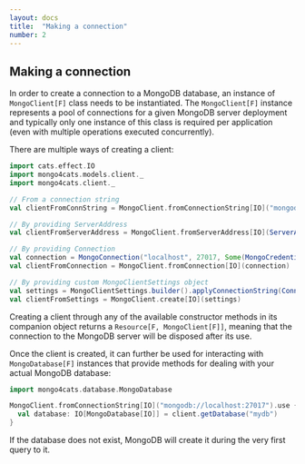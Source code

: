 ```yaml
---
layout: docs
title:  "Making a connection"
number: 2
---
```


## Making a connection

In order to create a connection to a MongoDB database, an instance of `MongoClient[F]` class needs to be instantiated. 
The `MongoClient[F]` instance represents a pool of connections for a given MongoDB server deployment and typically
only one instance of this class is required per application (even with multiple operations executed concurrently).

There are multiple ways of creating a client:

```scala
import cats.effect.IO
import mongo4cats.models.client._
import mongo4cats.client._

// From a connection string
val clientFromConnString = MongoClient.fromConnectionString[IO]("mongodb://localhost:27017")

// By providing ServerAddress
val clientFromServerAddress = MongoClient.fromServerAddress[IO](ServerAddress("localhost", 27017))

// By providing Connection
val connection = MongoConnection("localhost", 27017, Some(MongoCredential("username", "password")), MongoConnectionType.Classic)
val clientFromConnection = MongoClient.fromConnection[IO](connection)

// By providing custom MongoClientSettings object
val settings = MongoClientSettings.builder().applyConnectionString(ConnectionString("mongodb://localhost:27017")).build()
val clientFromSettings = MongoClient.create[IO](settings)
```

Creating a client through any of the available constructor methods in its companion object returns a `Resource[F, MongoClient[F]]`, meaning that the connection to the MongoDB server will be disposed after its use.

Once the client is created, it can further be used for interacting with `MongoDatabase[F]` instances that provide methods for dealing with your actual MongoDB database:

```scala
import mongo4cats.database.MongoDatabase

MongoClient.fromConnectionString[IO]("mongodb://localhost:27017").use { client =>
  val database: IO[MongoDatabase[IO]] = client.getDatabase("mydb")
}
```

If the database does not exist, MongoDB will create it during the very first query to it.
